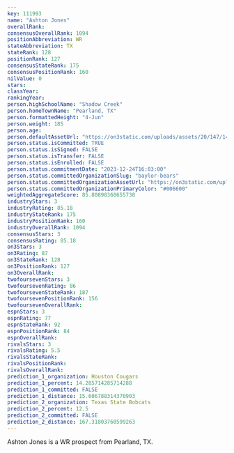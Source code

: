 ```yaml
---
key: 111993
name: "Ashton Jones"
overallRank: 
consensusOverallRank: 1094
positionAbbreviation: WR
stateAbbreviation: TX
stateRank: 128
positionRank: 127
consensusStateRank: 175
consensusPositionRank: 160
nilValue: 0
stars: 
classYear: 
rankingYear: 
person.highSchoolName: "Shadow Creek"
person.homeTownName: "Pearland, TX"
person.formattedHeight: "4-Jun"
person.weight: 185
person.age: 
person.defaultAssetUrl: "https://on3static.com/uploads/assets/20/147/147020.png"
person.status.isCommitted: TRUE
person.status.isSigned: FALSE
person.status.isTransfer: FALSE
person.status.isEnrolled: FALSE
person.status.commitmentDate: "2023-12-24T16:03:00"
person.status.committedOrganizationSlug: "baylor-bears"
person.status.committedOrganizationAssetUrl: "https://on3static.com/uploads/assets/735/149/149735.svg"
person.status.committedOrganizationPrimaryColor: "#006600"
weightedAggregateScore: 85.80898360655738
industryStars: 3
industryRating: 85.18
industryStateRank: 175
industryPositionRank: 160
industryOverallRank: 1094
consensusStars: 3
consensusRating: 85.18
on3Stars: 3
on3Rating: 87
on3StateRank: 128
on3PositionRank: 127
on3OverallRank: 
twofoursevenStars: 3
twofoursevenRating: 86
twofoursevenStateRank: 187
twofoursevenPositionRank: 156
twofoursevenOverallRank: 
espnStars: 3
espnRating: 77
espnStateRank: 92
espnPositionRank: 84
espnOverallRank: 
rivalsStars: 3
rivalsRating: 5.5
rivalsStateRank: 
rivalsPositionRank: 
rivalsOverallRank: 
prediction_1_organization: Houston Cougars
prediction_1_percent: 14.285714285714288
prediction_1_committed: FALSE
prediction_1_distance: 15.606788314370903
prediction_2_organization: Texas State Bobcats
prediction_2_percent: 12.5
prediction_2_committed: FALSE
prediction_2_distance: 167.31803760599263
---
```

Ashton Jones is a WR prospect from Pearland, TX.